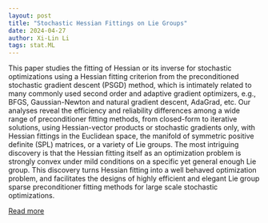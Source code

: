 ```yaml
---
layout: post
title: "Stochastic Hessian Fittings on Lie Groups"
date: 2024-04-27
author: Xi-Lin Li
tags: stat.ML
---
```


This paper studies the fitting of Hessian or its inverse for stochastic optimizations using a Hessian fitting criterion from the preconditioned stochastic gradient descent (PSGD) method, which is intimately related to many commonly used second order and adaptive gradient optimizers, e.g., BFGS, Gaussian-Newton and natural gradient descent, AdaGrad, etc. Our analyses reveal the efficiency and reliability differences among a wide range of preconditioner fitting methods, from closed-form to iterative solutions, using Hessian-vector products or stochastic gradients only, with Hessian fittings in the Euclidean space, the manifold of symmetric positive definite (SPL) matrices, or a variety of Lie groups. The most intriguing discovery is that the Hessian fitting itself as an optimization problem is strongly convex under mild conditions on a specific yet general enough Lie group. This discovery turns Hessian fitting into a well behaved optimization problem, and facilitates the designs of highly efficient and elegant Lie group sparse preconditioner fitting methods for large scale stochastic optimizations.

[Read more](https://arxiv.org/abs/2402.11858)